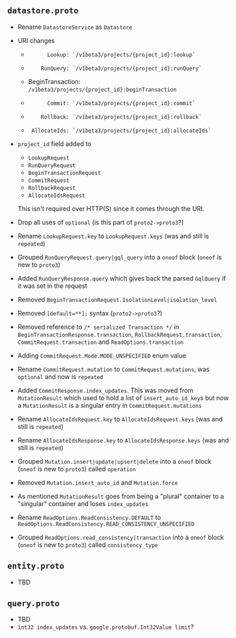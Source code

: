 `datastore.proto`
-----------------

- Rename `DatastoreService` as `Datastore`
- URI changes
  -           Lookup: `/v1beta3/projects/{project_id}:lookup`
  -         RunQuery: `/v1beta3/projects/{project_id}:runQuery`
  - BeginTransaction: `/v1beta3/projects/{project_id}:beginTransaction`
  -           Commit: `/v1beta3/projects/{project_id}:commit`
  -         Rollback: `/v1beta3/projects/{project_id}:rollback`
  -      AllocateIds: `/v1beta3/projects/{project_id}:allocateIds`
- `project_id` field added to
  - `LookupRequest`
  - `RunQueryRequest`
  - `BeginTransactionRequest`
  - `CommitRequest`
  - `RollbackRequest`
  - `AllocateIdsRequest`

  This isn't required over HTTP(S) since it comes through the URI.
- Drop all uses of `optional` (is this part of `proto2->proto3`?)
- Rename `LookupRequest.key` to `LookupRequest.keys` (was and
  still is `repeated`)
- Grouped `RunQueryRequest.query|gql_query` into a `oneof` block
  (`oneof` is new to `proto3`)
- Added `RunQueryResponse.query` which gives back the parsed
  `GqlQuery` if it was set in the request
- Removed `BeginTransactionRequest.IsolationLevel|isolation_level`
- Removed `[default=**];` syntax (`proto2->proto3`?)
- Removed reference to `/* serialized Transaction */` in
  `BeginTransactionResponse.transaction`, `RollbackRequest.transaction`,
  `CommitRequest.transaction` and `ReadOptions.transaction`
- Adding `CommitRequest.Mode.MODE_UNSPECIFIED` enum value
- Rename `CommitRequest.mutation` to `CommitRequest.mutations`,
  was `optional` and now is `repeated`
- Added `CommitResponse.index_updates`. This was moved from `MutationResult`
  which used to hold a list of `insert_auto_id_key`s but now a
  `MutationResult` is a singular entry in `CommitRequest.mutations`
- Rename `AllocateIdsRequest.key` to `AllocateIdsRequest.keys` (was and
  still is `repeated`)
- Rename `AllocateIdsResponse.key` to `AllocateIdsResponse.keys` (was and
  still is `repeated`)
- Grouped `Mutation.insert|update|upsert|delete` into a `oneof` block
  (`oneof` is new to `proto3`) called `operation`
- Removed `Mutation.insert_auto_id` and `Mutation.force`
- As mentioned `MutationResult` goes from being a "plural" container
  to a "singular" container and loses `index_updates`
- Rename `ReadOptions.ReadConsistency.DEFAULT` to
  `ReadOptions.ReadConsistency.READ_CONSISTENCY_UNSPECIFIED`
- Grouped `ReadOptions.read_consistency|transaction` into a `oneof` block
  (`oneof` is new to `proto3`) called `consistency_type`

`entity.proto`
--------------

- TBD

`query.proto`
-------------

- TBD
- `int32 index_updates` vs. `google.protobuf.Int32Value limit`?
